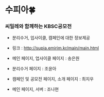 # 수피아🍀
### 씨밀레와 함께하는 KBSC공모전
- 분리수거, 업사이클, 캠페인에 대한 정보제공
- 링크 : http://supia.emirim.kr/main/main.html 

- 메인 페이지, 업사이클 페이지 : 송은원
- 분리수거 페이지 : 조윤아
- 캠페인 및 공모전 페이지, 소개 페이지 : 최지우
- 메인 페이지, 서버 : 조나현
